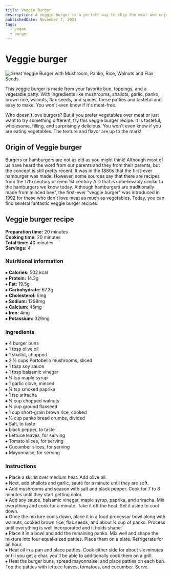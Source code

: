 ```yaml
---
title: Veggie Burger
description: A veggie burger is a perfect way to skip the meat and enjoy a healthy dose of vegetables.
publishedDate: November 7, 2021
tags:
  - vegan
  - burger
---
```


# Veggie burger

![Great Veggie Burger with Mushroom, Panko, Rice, Walnuts and Flax Seeds](/veggieburger.jpg "image")

This veggie burger is made from your favorite bun, toppings, and a vegetable patty. With ingredients like mushrooms, shallots, garlic, panko, brown rice, walnuts, flax seeds, and spices, these patties and tasteful and easy to make. You won't even know if it's meat-free.

Who doesn't love burgers? But if you prefer vegetables over meat or just want to try something different, try this veggie burger recipe. It is tasteful, wholesome, filling, and surprisingly delicious. You won't even know if you are eating vegetables. The texture and flavor are up to the mark!

## Origin of Veggie burger

Burgers or hamburgers are not as old as you might think! Although most of us have heard the word from our parents and they from their parents, but the concept is still pretty recent. It was in the 1880s that the first-ever hamburger was made. However, some sources say that there are recipes from the 17th century or even 1st century A.D that is unbelievably similar to the hamburgers we know today.
Although hamburgers are traditionally made from minced beef, the first-ever "veggie burger" was introduced in 1992 for those who don't love meat as much as vegetables. Today, you can find several fantastic veggie burger recipes.

## Veggie burger recipe

**Preparation time:** 20 minutes  
**Cooking time:** 20 minutes  
**Total time:** 40 minutes  
**Servings:** 4

### Nutritional information

⦁ **Calories:** 502 kcal  
⦁ **Protein:** 14.3g  
⦁ **Fat:** 19.5g  
⦁ **Carbohydrate:** 67.3g  
⦁ **Cholesterol:** 6mg  
⦁ **Sodium:** 1298mg  
⦁ **Calcium:** 45mg  
⦁ **Iron:** 4mg  
⦁ **Potassium:** 329mg

### Ingredients

⦁ 4 burger buns  
⦁ 1 tbsp olive oil  
⦁ 1 shallot, chopped  
⦁ 2 ½ cups Portobello mushrooms, sliced  
⦁ 1 tbsp soy sauce  
⦁ 1 tbsp balsamic vinegar  
⦁ ¼ tsp maple syrup  
⦁ 1 garlic clove, minced  
⦁ ¼ tsp smoked paprika  
⦁ 1 tsp sriracha  
⦁ ¼ cup chopped walnuts  
⦁ ¼ cup ground flaxseed  
⦁ 1 cup short-grain brown rice, cooked  
⦁ ½ cup panko bread crumbs, divided  
⦁ Salt, to taste  
⦁ black pepper, to taste  
⦁ Lettuce leaves, for serving  
⦁ Tomato slices, for serving  
⦁ Cucumber slices, for serving  
⦁ Mayonnaise, for serving

### Instructions

⦁ Place a skillet over medium heat. Add olive oil.  
⦁ Next, add shallots and garlic, sauté for a minute until they are soft.  
⦁ Add mushrooms and season with salt and black pepper. Cook for 7 to 8 minutes until they start getting color.  
⦁ Add soy sauce, balsamic vinegar, maple syrup, paprika, and sriracha. Mix everything and cook for a minute. Take it off the heat. Set it aside to cool down.  
⦁ Once the mixture cools down, place it in a food processor bowl along with walnuts, cooked brown rice, flax seeds, and about ¼ cup of panko. Process until everything is well incorporated and it holds shape.  
⦁ Place it in a bowl and add the remaining panko. Mix well and shape the mixture into four equal-sized patties. Place them on a plate. Refrigerate for an hour.  
⦁ Heat oil in a pan and place patties. Cook either side for about six minutes or till you get a char. you'll be able to additionally cook them on a grill.  
⦁ Heat the burger buns, spread mayonnaise, and place patties on each bun. Top the patties with lettuce leaves, tomatoes, and cucumber. Serve.
